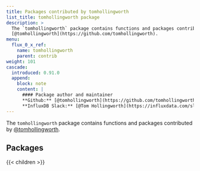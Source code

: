 ```yaml
---
title: Packages contributed by tomhollingworth
list_title: tomhollingworth package
description: >
  The `tomhollingworth` package contains functions and packages contributed by
  [@tomhollingworth](https://github.com/tomhollingworth).
menu:
  flux_0_x_ref:
    name: tomhollingworth
    parent: contrib
weight: 101
cascade:
  introduced: 0.91.0
  append:
    block: note
    content: |
      #### Package author and maintainer
      **Github:** [@tomhollingworth](https://github.com/tomhollingworth)  
      **InfluxDB Slack:** [@Tom Hollingworth](https://influxdata.com/slack)
---
```


The `tomhollingworth` package contains functions and packages contributed by
[@tomhollingworth](https://github.com/tomhollingworth).

## Packages

{{< children >}}